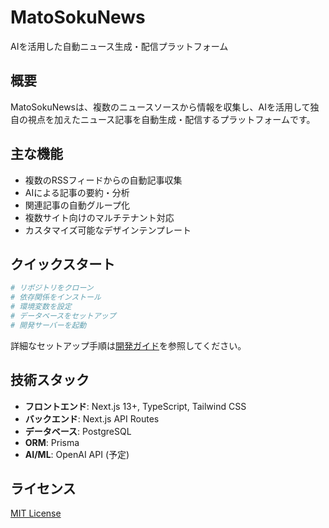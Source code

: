 # MatoSokuNews

AIを活用した自動ニュース生成・配信プラットフォーム

## 概要

MatoSokuNewsは、複数のニュースソースから情報を収集し、AIを活用して独自の視点を加えたニュース記事を自動生成・配信するプラットフォームです。

## 主な機能

- 複数のRSSフィードからの自動記事収集
- AIによる記事の要約・分析
- 関連記事の自動グループ化
- 複数サイト向けのマルチテナント対応
- カスタマイズ可能なデザインテンプレート

## クイックスタート

```bash
# リポジトリをクローン
# 依存関係をインストール
# 環境変数を設定
# データベースをセットアップ
# 開発サーバーを起動
```

詳細なセットアップ手順は[開発ガイド](./DEVELOPMENT.md)を参照してください。

## 技術スタック

- **フロントエンド**: Next.js 13+, TypeScript, Tailwind CSS
- **バックエンド**: Next.js API Routes
- **データベース**: PostgreSQL
- **ORM**: Prisma
- **AI/ML**: OpenAI API (予定)

## ライセンス

[MIT License](./LICENSE)
